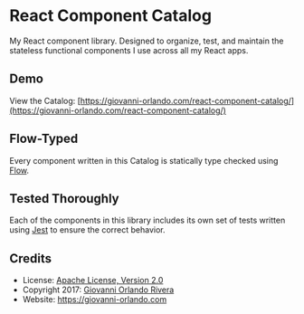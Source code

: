 # React Component Catalog
My React component library. Designed to organize, test, and maintain the stateless functional components I use across all my React apps.

## Demo
View the Catalog: [https://giovanni-orlando.com/react-component-catalog/](https://giovanni-orlando.com/react-component-catalog/)

## Flow-Typed
Every component written in this Catalog is statically type checked using [Flow](https://flow.org/).

## Tested Thoroughly
Each of the components in this library includes its own set of tests written using [Jest](https://facebook.github.io/jest/) to ensure the correct behavior.

## Credits

- License: [Apache License, Version 2.0](http://www.apache.org/licenses/LICENSE-2.0)
- Copyright 2017: [Giovanni Orlando Rivera](https://github.com/giovanni0918)
- Website: <https://giovanni-orlando.com>